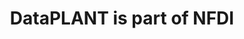 ---
title: DataPLANT is part of NFDI
icon: "tabler:database"
href: https://www.nfdi.de/?lang=en
summary: "NFDI (Nationale Forschungsdateninfrastruktur) organises a nationwide collaborative network for the joint use of data and software as a common good across scientific domains."
---